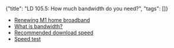 {"title": "LD 105.5: How much bandwidth do you need?", "tags": []}
* [Renewing M1 home broadband](https://www.m1.com.sg/home-broadband/plans)
* [What is bandwidth?](https://www.lifewire.com/what-is-bandwidth-2625809)
* [Recommended download speed](https://blog.seedly.sg/500mbps-vs-1gbps-singapore-broadband/)
* [Speed test](https://www.speedtest.net/)

